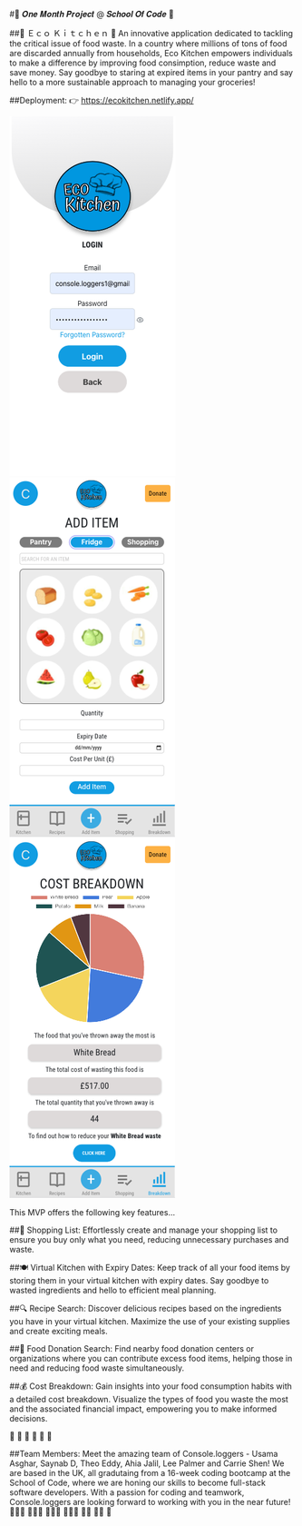 #🚀 𝑶𝒏𝒆 𝑴𝒐𝒏𝒕𝒉 𝑷𝒓𝒐𝒋𝒆𝒄𝒕 @ 𝑺𝒄𝒉𝒐𝒐𝒍 𝑶𝒇 𝑪𝒐𝒅𝒆 🚀

##🥘 Ｅｃｏ Ｋｉｔｃｈｅｎ 🥗
An innovative application dedicated to tackling the critical issue of food waste. In a country where millions of tons of food are discarded annually from households, Eco Kitchen empowers individuals to make a difference by improving food consimption, reduce waste and save money. Say goodbye to staring at expired items in your pantry and say hello to a more sustainable approach to managing your groceries!

##Deployment: 👉 https://ecokitchen.netlify.app/

  ![plot](./Eco1.png)
  ![plot](./Eco3.png)
  ![plot](./Eco2.png)

This MVP offers the following key features...

##📝 Shopping List: Effortlessly create and manage your shopping list to ensure you buy only what you need, reducing unnecessary purchases and waste.

##🍽️ Virtual Kitchen with Expiry Dates: Keep track of all your food items by storing them in your virtual kitchen with expiry dates. Say goodbye to wasted ingredients and hello to efficient meal planning.

##🔍 Recipe Search: Discover delicious recipes based on the ingredients you have in your virtual kitchen. Maximize the use of your existing supplies and create exciting meals.

##🤝 Food Donation Search: Find nearby food donation centers or organizations where you can contribute excess food items, helping those in need and reducing food waste simultaneously.

##💰 Cost Breakdown: Gain insights into your food consumption habits with a detailed cost breakdown. Visualize the types of food you waste the most and the associated financial impact, empowering you to make informed decisions.

🥑 🍞 🍚 🍎 🍖 🍤

##Team Members: 
Meet the amazing team of Console.loggers - Usama Asghar, Saynab D, Theo Eddy, Ahia Jalil, Lee Palmer and Carrie Shen! We are based in the UK, all gradutaing from a 16-week coding bootcamp at the School of Code, where we are honing our skills to become full-stack software developers. With a passion for coding and teamwork, Console.loggers are looking forward to working with you in the near future! 👩🏼‍🎨 👩🏾‍🍳 🧑🏻‍🔬 🧙🏽‍♂️ 🤵🏽 🥷🏽 💬
